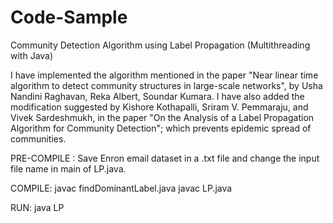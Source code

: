 # Code-Sample
Community Detection Algorithm using Label Propagation (Multithreading with Java)

I have implemented the algorithm mentioned in the paper "Near linear time algorithm to detect community structures in large-scale networks", by Usha Nandini Raghavan, Reka Albert, Soundar Kumara.
I have also added the modification suggested by Kishore Kothapalli, Sriram V. Pemmaraju, and Vivek Sardeshmukh, in the paper "On the Analysis of a Label Propagation Algorithm for Community Detection"; which prevents epidemic spread of communities.



PRE-COMPILE :
Save Enron email dataset in a .txt file and change the input file name in main of LP.java. 

COMPILE: 
javac findDominantLabel.java
javac LP.java

RUN:
java LP
